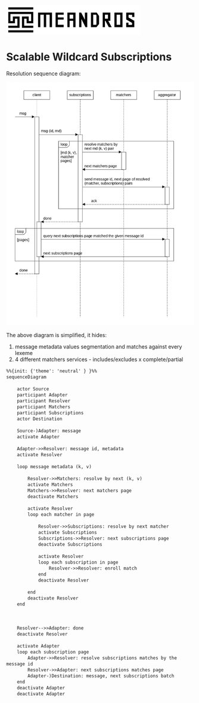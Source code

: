 <img alt="title" height="80" src="title.png"/>

# Scalable Wildcard Subscriptions

Resolution sequence diagram:

![dia-seq-subscription-resolution](dia-seq-subscription-resolution.png)

The above diagram is simplified, it hides:
1. message metadata values segmentation and matches against every lexeme
2. 4 different matchers services - includes/excludes x complete/partial

```mermaid
%%{init: {'theme': 'neutral' } }%%
sequenceDiagram

    actor Source
    participant Adapter
    participant Resolver
    participant Matchers
    participant Subscriptions
    actor Destination

    Source-)Adapter: message
    activate Adapter
    
    Adapter->>Resolver: message id, metadata
    activate Resolver
    
    loop message metadata (k, v)
    
        Resolver->>Matchers: resolve by next (k, v)
        activate Matchers
        Matchers->>Resolver: next matchers page
        deactivate Matchers
        
        activate Resolver
        loop each matcher in page
            
            Resolver->>Subscriptions: resolve by next matcher
            activate Subscriptions
            Subscriptions->>Resolver: next subscriptions page
            deactivate Subscriptions
            
            activate Resolver
            loop each subscription in page
                Resolver->>Resolver: enroll match
            end
            deactivate Resolver
            
        end
        deactivate Resolver
    end
    
    
    
    Resolver-->>Adapter: done
    deactivate Resolver

    activate Adapter
    loop each subscription page
        Adapter->>Resolver: resolve subscriptions matches by the message id
        Resolver->>Adapter: next subscriptions matches page
        Adapter-)Destination: message, next subscriptions batch
    end
    deactivate Adapter
    deactivate Adapter
```